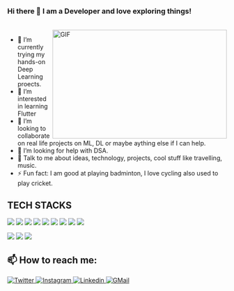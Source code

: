 ### Hi there 👋 I am a Developer and love exploring things!


</br>
<img align="right" height="250" width="400" alt="GIF" src="https://miro.medium.com/max/1360/1*IRGHmiGsa16stedQvIaZfw.gif" />
  
- 🔭 I’m currently trying my hands-on Deep Learning proects.
- 🌱 I’m interested in learning Flutter
- 👯 I’m looking to collaborate on real life projects on ML, DL or maybe aything else if I can help.
- 🤔 I’m looking for help with DSA.
- 💬 Talk to me about ideas, technology, projects, cool stuff like travelling, music.
- ⚡ Fun fact: I am good at playing badminton, I love cycling also used to play cricket.

## TECH STACKS
 <img src = 'https://img.shields.io/badge/sklearn-sklearn-blue'/> <img src = 'https://img.shields.io/badge/-flask-lightgrey'/>
 <img src="https://img.shields.io/badge/-C%2B%2B-red" />
 <img src= 'https://img.shields.io/badge/-python-lightgrey'/>
 <img src = 'https://img.shields.io/badge/-django-purple'/>
 <img src = 'https://img.shields.io/badge/-sql-dark%20blue'/>
 <img src = 'https://img.shields.io/badge/-tensorflow-orange'/>
 <img src = 'https://img.shields.io/badge/-html-light%20orange'/>
 <img src = 'https://img.shields.io/badge/-bootstrap-blue'/>
 


<img src="https://github-readme-stats.vercel.app/api?username=Prachi0203&show_icons=true&theme=radical&count_private=true"/>
<img src = 'https://komarev.com/ghpvc/?username=Prachi0203&color=green'/>
<img src="https://github-readme-stats.vercel.app/api/top-langs/?username=Prachi0203&layout=compact"/>

## 📫 How to reach me:
<a href="https://twitter.com/PrachiBindal6?s=09">
  <img
    alt="Twitter"
    src="https://img.shields.io/badge/Twitter-1DA1F2?logo=twitter&logoColor=white&style=for-the-badge"
  />
</a>
<a href="https://www.instagram.com/prachibindal_/">
  <img
    alt="Instagram"
    src="https://img.shields.io/badge/Instagram-E4405F?logo=instagram&logoColor=white&style=for-the-badge"
  />
</a>
<a href="https://www.linkedin.com/in/prachibindal">
  <img
    alt="Linkedin"
    src="https://img.shields.io/badge/linkedin-0077B5?logo=linkedin&logoColor=white&style=for-the-badge"
  />
</a>
<a href="mailto:prachinindal2925@gmail.com">
  <img
    alt="GMail"
    src="https://img.shields.io/badge/Gmail-D14836?style=for-the-badge&logo=gmail&logoColor=white"
  />
</a>

